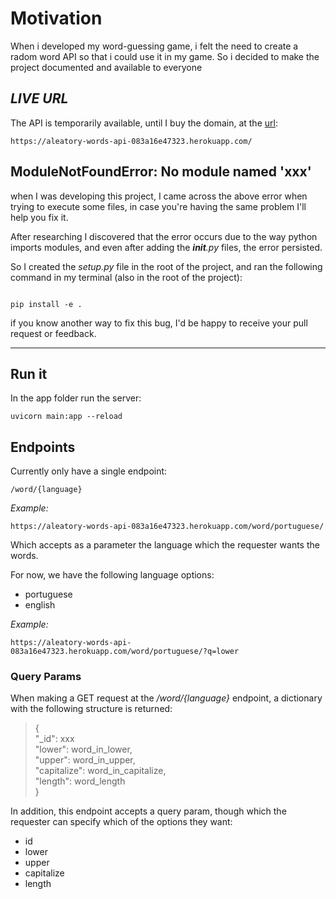 # Motivation

When i developed my word-guessing game, i felt the need to create a radom word API so that i could use it in my game. So i decided to make the project documented and available to everyone

## *LIVE URL*

The API is temporarily available, until I buy the domain, at the [url](https://aleatory-words-api-083a16e47323.herokuapp.com/):

```web
https://aleatory-words-api-083a16e47323.herokuapp.com/
```

## **ModuleNotFoundError: No module named 'xxx'**

when I was developing this project, I came across the above error when trying to execute some files, in case you're having the same problem I'll help you fix it.

After researching I discovered that the error occurs due to the way python imports modules, and even after adding the ***init**.py* files, the error persisted.

So I created the *setup.py* file in the root of the project, and ran the following command in my terminal (also in the root of the project):

``` shell

pip install -e .

```

if you know another way to fix this bug, I'd be happy to receive your pull request or feedback.

---

## Run  it

In the app folder run the server:

``` shell
uvicorn main:app --reload
```

## Endpoints

Currently only have a single endpoint:

``` web
/word/{language}
```

*Example:*

```  web
https://aleatory-words-api-083a16e47323.herokuapp.com/word/portuguese/
```

Which accepts as a parameter the language which the requester wants the words.

For now, we have the following language options:

- portuguese
- english

*Example:*

``` web
https://aleatory-words-api-083a16e47323.herokuapp.com/word/portuguese/?q=lower
```

### Query Params

When making a GET request at the */word/{language}* endpoint, a dictionary with the following structure is returned:
> {\
> "_id": xxx\
> "lower": word_in_lower,\
> "upper": word_in_upper,\
> "capitalize": word_in_capitalize,\
> "length": word_length\
> }

In addition, this endpoint accepts a query param, though which the requester can specify which of the options they want:

- id
- lower
- upper
- capitalize
- length
